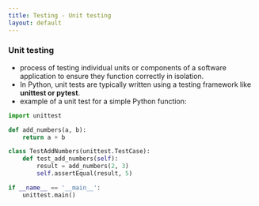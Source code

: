 ```yaml
---
title: Testing - Unit testing
layout: default
---
```


### Unit testing

- process of testing individual units or components of a software application to ensure they function correctly in isolation. 
- In Python, unit tests are typically written using a testing framework like **unittest or pytest**. 
- example of a unit test for a simple Python function:


```python
import unittest

def add_numbers(a, b):
    return a + b

class TestAddNumbers(unittest.TestCase):
    def test_add_numbers(self):
        result = add_numbers(2, 3)
        self.assertEqual(result, 5)

if __name__ == '__main__':
    unittest.main()
```
